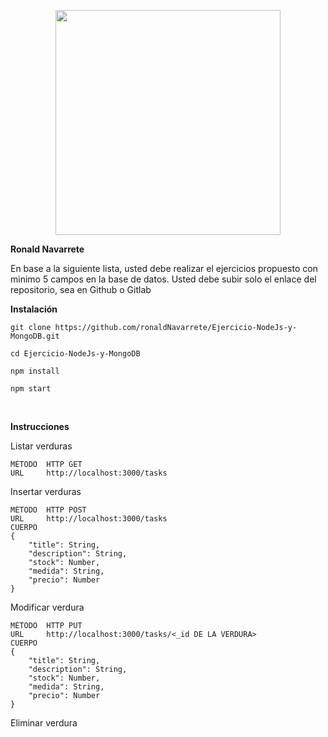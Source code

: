<p align="center">
  <a href="http://nestjs.com/" target="blank"><img src="https://admisionuniandes.edu.ec/wp-content/uploads/2020/07/logo-azul-uniandes.png" width="360"/></a>
</p>

<p><b>Ronald Navarrete</b></p>
<p>En base a la siguiente lista, usted debe realizar el ejercicios propuesto con minimo 5 campos en la base de datos.
Usted debe subir solo el enlace del repositorio, sea en Github o Gitlab </p>

<p><b>Instalación</b></p>
<p><code>git clone https://github.com/ronaldNavarrete/Ejercicio-NodeJs-y-MongoDB.git</code></p>
<p><code>cd Ejercicio-NodeJs-y-MongoDB</code></p>
<p><code>npm install</code></p>
<p><code>npm start</code></p>

<br>
<p><b>Instrucciones</b></p>

<p>Listar verduras</p>

```plain
MÉTODO  HTTP GET
URL     http://localhost:3000/tasks
```

<p>Insertar verduras</p>

```plain
MÉTODO  HTTP POST
URL     http://localhost:3000/tasks
CUERPO
{
    "title": String,
    "description": String,
    "stock": Number,
    "medida": String,
    "precio": Number
}
```

<p>Modificar verdura</p>

```plain
MÉTODO  HTTP PUT
URL     http://localhost:3000/tasks/<_id DE LA VERDURA>
CUERPO
{
    "title": String,
    "description": String,
    "stock": Number,
    "medida": String,
    "precio": Number
}
```

<p>Eliminar verdura</p>

